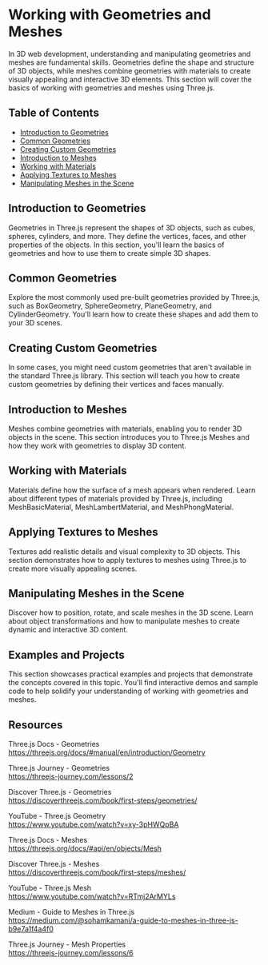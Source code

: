 # Working with Geometries and Meshes

In 3D web development, understanding and manipulating geometries and meshes are fundamental skills. Geometries define the shape and structure of 3D objects, while meshes combine geometries with materials to create visually appealing and interactive 3D elements. This section will cover the basics of working with geometries and meshes using Three.js.

## Table of Contents

- [Introduction to Geometries](#introduction-to-geometries)
- [Common Geometries](#common-geometries)
- [Creating Custom Geometries](#creating-custom-geometries)
- [Introduction to Meshes](#introduction-to-meshes)
- [Working with Materials](#working-with-materials)
- [Applying Textures to Meshes](#applying-textures-to-meshes)
- [Manipulating Meshes in the Scene](#manipulating-meshes-in-the-scene)

## Introduction to Geometries

Geometries in Three.js represent the shapes of 3D objects, such as cubes, spheres, cylinders, and more. They define the vertices, faces, and other properties of the objects. In this section, you'll learn the basics of geometries and how to use them to create simple 3D shapes.

## Common Geometries

Explore the most commonly used pre-built geometries provided by Three.js, such as BoxGeometry, SphereGeometry, PlaneGeometry, and CylinderGeometry. You'll learn how to create these shapes and add them to your 3D scenes.

## Creating Custom Geometries

In some cases, you might need custom geometries that aren't available in the standard Three.js library. This section will teach you how to create custom geometries by defining their vertices and faces manually.

## Introduction to Meshes

Meshes combine geometries with materials, enabling you to render 3D objects in the scene. This section introduces you to Three.js Meshes and how they work with geometries to display 3D content.

## Working with Materials

Materials define how the surface of a mesh appears when rendered. Learn about different types of materials provided by Three.js, including MeshBasicMaterial, MeshLambertMaterial, and MeshPhongMaterial.

## Applying Textures to Meshes

Textures add realistic details and visual complexity to 3D objects. This section demonstrates how to apply textures to meshes using Three.js to create more visually appealing scenes.

## Manipulating Meshes in the Scene

Discover how to position, rotate, and scale meshes in the 3D scene. Learn about object transformations and how to manipulate meshes to create dynamic and interactive 3D content.

## Examples and Projects

This section showcases practical examples and projects that demonstrate the concepts covered in this topic. You'll find interactive demos and sample code to help solidify your understanding of working with geometries and meshes.

## Resources

Three.js Docs - Geometries <br />
https://threejs.org/docs/#manual/en/introduction/Geometry

Three.js Journey - Geometries <br />
https://threejs-journey.com/lessons/2

Discover Three.js - Geometries <br />
https://discoverthreejs.com/book/first-steps/geometries/

YouTube - Three.js Geometry <br />
https://www.youtube.com/watch?v=xy-3pHWQpBA

Three.js Docs - Meshes <br />
https://threejs.org/docs/#api/en/objects/Mesh

Discover Three.js - Meshes <br />
https://discoverthreejs.com/book/first-steps/meshes/

YouTube - Three.js Mesh <br />
https://www.youtube.com/watch?v=RTmj2ArMYLs

Medium - Guide to Meshes in Three.js <br />
https://medium.com/@sohamkamani/a-guide-to-meshes-in-three-js-b9e7a1f4a4f0

Three.js Journey - Mesh Properties <br />
https://threejs-journey.com/lessons/6

